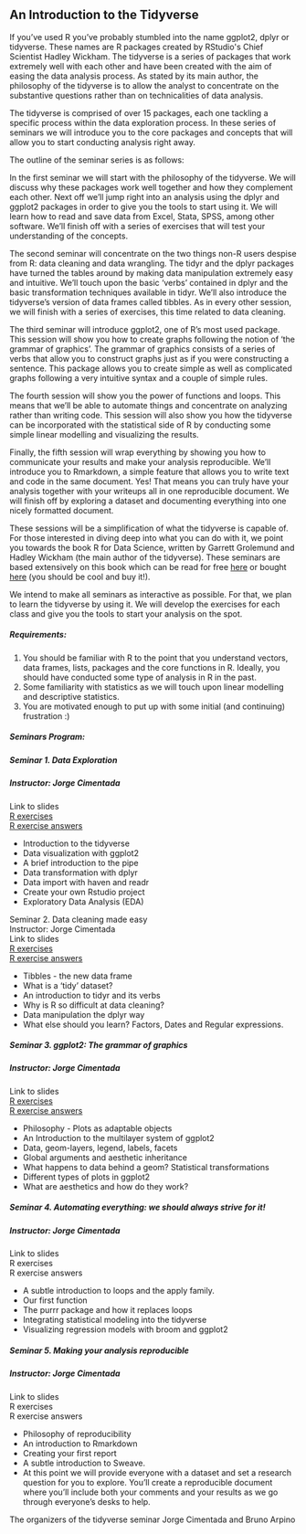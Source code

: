 ## An Introduction to the Tidyverse

If you’ve used R you’ve probably stumbled into the name ggplot2, dplyr or tidyverse. These names are R packages created by RStudio's Chief Scientist Hadley Wickham. The tidyverse is a series of packages that work extremely well with each other and have been created with the aim of easing the data analysis process. As stated by its main author, the philosophy of the tidyverse is to allow the analyst to concentrate on the substantive questions rather than on technicalities of data analysis.  

The tidyverse is comprised of over 15 packages, each one tackling a specific process within the data exploration process. In these series of seminars we will introduce you to the core packages and concepts that will allow you to start conducting analysis right away.  

The outline of the seminar series is as follows:  

In the first seminar we will start with the philosophy of the tidyverse. We will discuss why these packages work well together and how they complement each other. Next off we’ll jump right into an analysis using the dplyr and ggplot2 packages in order to give you the tools to start using it. We will learn how to read and save data from Excel, Stata, SPSS, among other software. We’ll finish off with a series of exercises that will test your understanding of the concepts.  

The second seminar will concentrate on the two things non-R users despise from R: data cleaning and data wrangling. The tidyr and the dplyr packages have turned the tables around by making data manipulation extremely easy and intuitive. We’ll touch upon the basic ‘verbs’ contained in dplyr and the basic transformation techniques available in tidyr. We’ll also introduce the tidyverse’s version of data frames called tibbles. As in every other session, we will finish with a series of exercises, this time related to data cleaning.  

The third seminar will introduce ggplot2, one of R’s most used package. This session will show you how to create graphs following the notion of ‘the grammar of graphics’. The grammar of graphics consists of a series of verbs that allow you to construct graphs just as if you were constructing a sentence. This package allows you to create simple as well as complicated graphs following a very intuitive syntax and a couple of simple rules.  

The fourth session will show you the power of functions and loops. This means that we’ll be able to automate things and concentrate on analyzing rather than writing code. This session will also show you how the tidyverse can be incorporated with the statistical side of R by conducting some simple linear modelling and visualizing the results.  

Finally, the fifth session will wrap everything by showing you how to communicate your results and make your analysis reproducible. We’ll introduce you to Rmarkdown, a simple feature that allows you to write text and code in the same document. Yes! That means you can truly have your analysis together with your writeups all in one reproducible document. We will finish off by exploring a dataset and documenting everything into one nicely formatted document.  

These sessions will be a simplification of what the tidyverse is capable of. For those interested in diving deep into what you can do with it, we point you towards the book R for Data Science, written by Garrett Grolemund and Hadley Wickham (the main author of the tidyverse). These seminars are based extensively on this book which can be read for free  [here](http://r4ds.had.co.nz/) or bought [here](https://www.amazon.com/Data-Science-Transform-Visualize-Model/dp/1491910399/ref=sr_1_1?ie=UTF8&qid=1485972566&sr=8-1&keywords=r+for+data+science+import+tidy+transform) (you should be cool and buy it!).  

We intend to make all seminars as interactive as possible. For that, we plan to learn the tidyverse by using it. We will develop the exercises for each class and give you the tools to start your analysis on the spot.  

##### Requirements:

1. You should be familiar with R to the point that you understand vectors, data frames, lists, packages and the core functions in R. Ideally, you should have conducted some type of analysis in R in the past.  
2. Some familiarity with statistics as we will touch upon linear modelling and descriptive statistics.  
3. You are motivated enough to put up with some initial (and continuing) frustration :)  

##### Seminars Program:  

##### Seminar 1. Data Exploration  
##### Instructor: Jorge Cimentada  
Link to slides  
[R exercises](https://raw.githubusercontent.com/cimentadaj/tidyverse_seminars/master/first_seminar/first_seminar_exercises.R)  
[R exercise answers](https://raw.githubusercontent.com/cimentadaj/tidyverse_seminars/master/first_seminar/first_seminar_exercises_answers.R)  

- Introduction to the tidyverse  
- Data visualization with ggplot2  
- A brief introduction to the pipe  
- Data transformation with dplyr  
- Data import with haven and readr  
- Create your own Rstudio project  
- Exploratory Data Analysis (EDA)  
 
Seminar 2. Data cleaning made easy  
Instructor: Jorge Cimentada  
Link to slides  
[R exercises](https://raw.githubusercontent.com/cimentadaj/tidyverse_seminars/master/second_seminar/second_seminar_exercises.R)  
[R exercise answers](https://raw.githubusercontent.com/cimentadaj/tidyverse_seminars/master/second_seminar/second_seminar_exercisesanswers.R)  

- Tibbles - the new data frame  
- What is a ‘tidy’ dataset?  
- An introduction to tidyr and its verbs  
- Why is R so difficult at data cleaning?  
- Data manipulation the dplyr way  
- What else should you learn? Factors, Dates and Regular expressions.  

##### Seminar 3. ggplot2: The grammar of graphics  
##### Instructor: Jorge Cimentada  
Link to slides  
[R exercises](https://raw.githubusercontent.com/cimentadaj/tidyverse_seminars/master/third_seminar/third_seminar_exercises.R)  
[R exercise answers](https://raw.githubusercontent.com/cimentadaj/tidyverse_seminars/master/third_seminar/third_seminar_exercisessolutions.R)  

- Philosophy - Plots as adaptable objects  
- An Introduction to the multilayer system of ggplot2  
- Data, geom-layers, legend, labels, facets  
- Global arguments and aesthetic inheritance  
- What happens to data behind a geom? Statistical transformations  
- Different types of plots in ggplot2  
- What are aesthetics and how do they work?  

##### Seminar 4. Automating everything: we should always strive for it!  
##### Instructor: Jorge Cimentada  
Link to slides  
R exercises  
R exercise answers  

- A subtle introduction to loops and the apply family.  
- Our first function  
- The purrr package and how it replaces loops  
- Integrating statistical modeling into the tidyverse  
- Visualizing regression models with broom and ggplot2  

##### Seminar 5. Making your analysis reproducible  
##### Instructor: Jorge Cimentada  
Link to slides  
R exercises  
R exercise answers  

- Philosophy of reproducibility  
- An introduction to Rmarkdown  
- Creating your first report  
- A subtle introduction to Sweave.  
- At this point we will provide everyone with a dataset and set a research question for you to explore. You’ll create a reproducible document where you’ll include both your comments and your results as we go through everyone’s desks to help.

The organizers of the tidyverse seminar
Jorge Cimentada and Bruno Arpino